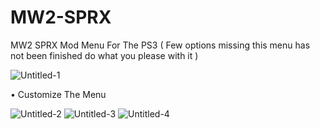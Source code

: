 # MW2-SPRX
MW2 SPRX Mod Menu For The PS3
( Few options missing this menu has not been finished do what you please with it )

![Untitled-1](https://github.com/extortionate/MW2-SPRX/assets/131308027/f3e73661-b61f-444c-b08b-ee9ed29150e8)

• Customize The Menu

![Untitled-2](https://github.com/extortionate/MW2-SPRX/assets/131308027/ce35da6f-55d1-41ea-905e-f345048371a4)
![Untitled-3](https://github.com/extortionate/MW2-SPRX/assets/131308027/fd0639bd-168d-49c5-9a9a-b8ec8743e051)
![Untitled-4](https://github.com/extortionate/MW2-SPRX/assets/131308027/c2c5d227-678e-4903-8db5-f3f3d8b7fed8)
